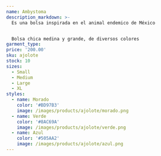 ```yaml
---
name: Ambystoma
description_markdown: >-
  Es una bolsa inspirada en el animal endemico de México


  Bolsa chica medina y grande, de diversos colores
garment_type:
price: '200.00'
sku: ajolote
stock: 10
sizes:
  - Small
  - Medium
  - Large
  - XL
styles:
  - name: Morado
    color: '#BD97B3'
    image: /images/products/ajolote/morado.png
  - name: Verde
    color: '#8AC69A'
    image: /images/products/ajolote/verde.png
  - name: Azul
    color: '#505AA2'
    image: /images/products/ajolote/azul.png
---
```


